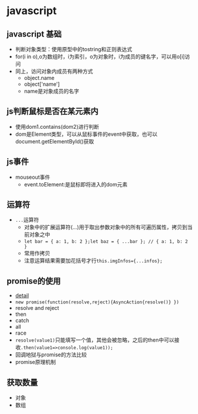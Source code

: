 # javascript
## javascript 基础
* 判断对象类型：使用原型中的tostring和正则表达式
* for(i in o),o为数组时，i为索引，o为对象时，i为成员的键名字，可以用o[i]访问
* 同上，访问对象内成员有两种方式
	* object.name
	* object['name']
	* name是对象成员的名字

## js判断鼠标是否在某元素内
* 使用dom1.contains(dom2)进行判断
* dom是Element类型，可以从鼠标事件的event中获取，也可以document.getElementById()获取

## js事件
* mouseout事件
	* event.toElement:是鼠标即将进入的dom元素

## 运算符
* `...`运算符
	* 对象中的扩展运算符(...)用于取出参数对象中的所有可遍历属性，拷贝到当前对象之中
	* `let bar = { a: 1, b: 2 };let baz = { ...bar }; // { a: 1, b: 2 }`
	* 常用作拷贝
	* 注意运算结果需要加花括号才行`this.imgInfos={...infos};`
## promise的使用
* [detail](https://www.cnblogs.com/sweeeper/p/8442613.html)
* `new promise(function(resolve,reject){AsyncAction{resolve()} })`
* resolve and reject
* then
* catch
* all
* race
* `resolve(value1)`只能填写一个值，其他会被忽略，之后的then中可以接收`.then(value1=>console.log(value1));`
* 回调地狱与promise的方法比较
* promise原理机制

## 获取数量
* 对象
* 数组

